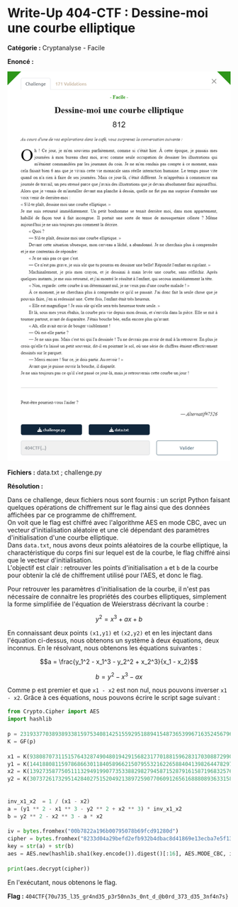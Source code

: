 # Write-Up 404-CTF : Dessine-moi une courbe elliptique

__Catégorie :__ Cryptanalyse - Facile

**Enoncé :**

![](images/enonce.png)

**Fichiers :** data.txt ; challenge.py

**Résolution :**

Dans ce challenge, deux fichiers nous sont fournis : un script Python faisant quelques opérations de chiffrement sur le flag ainsi que des données affichées par ce programme de chiffrement.  
On voit que le flag est chiffré avec l'algorithme AES en mode CBC, avec un vecteur d'initialisation aléatoire et une clé dépendant des paramètres d'initialisation d'une courbe elliptique.  
Dans `data.txt`, nous avons deux points aléatoires de la courbe elliptique, la charactéristique du corps fini sur lequel est de la courbe, le flag chiffré ainsi que le vecteur d'initialisation.  
L'objectif est clair : retrouver les points d'initialisation `a` et `b` de la courbe pour obtenir la clé de chiffrement utilisé pour l'AES, et donc le flag.

Pour retrouver les paramètres d'initialisation de la courbe, il n'est pas nécessaire de connaitre les propriétés des courbes elliptiques, simplement la forme simplifiée de l'équation de Weierstrass décrivant la courbe :
```math
y^2 = x^3 + ax + b
```
En connaissant deux points `(x1,y1)` et `(x2,y2)` et en les injectant dans l'équation ci-dessus, nous obtenons un système à deux équations, deux inconnus. En le résolvant, nous obtenons les équations suivantes :
```math
a = \frac{y_1^2 - x_1^3 - y_2^2 + x_2^3}{x_1 - x_2}
```
```math
b = y^2 - x^3 - ax
```
Comme p est premier et que `x1 - x2` est non nul, nous pouvons inverser `x1 - x2`. Grâce à ces équations, nous pouvons écrire le script sage suivant :

```python
from Crypto.Cipher import AES
import hashlib

p = 231933770389389338159753408142515592951889415487365399671635245679612352781
K = GF(p)

x1 = K(93808707311515764328749048019429156823177018815962831703088729905542530725)
y1 = K(144188081159786866301184058966215079553216226588404139826447829786378964579)
x2 = K(139273587750511132949199077353388298279458715287916158719683257616077625421) 
y2 = K(30737261732951428402751520492138972590770609126561688808936331585804316784)


inv_x1_x2  = 1 / (x1 - x2)
a = (y1 ** 2 - x1 ** 3 - y2 ** 2 + x2 ** 3) * inv_x1_x2
b = y2 ** 2 - x2 ** 3 - a * x2

iv = bytes.fromhex("00b7822a196b00795078b69fcd91280d")
cipher = bytes.fromhex("8233d04a29befd2efb932b4dbac8d41869e13ecba7e5f13d48128ddd74ea0c7085b4ff402326870313e2f1dfbc9de3f96225ffbe58a87e687665b7d45a41ac22")
key = str(a) + str(b)
aes = AES.new(hashlib.sha1(key.encode()).digest()[:16], AES.MODE_CBC, iv=iv)

print(aes.decrypt(cipher))
```

En l'exécutant, nous obtenons le flag.

**Flag :** `404CTF{70u735_l35_gr4nd35_p3r50nn3s_0nt_d_@b0rd_373_d35_3nf4n7s}`

